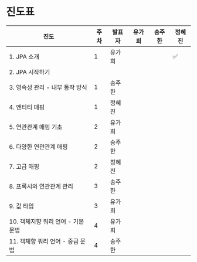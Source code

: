 # 진도표



| 진도 | 주차 |발표자 |유가희 | 송주한 | 정혜진 |
| ---- |---- |---- |---- | ---- |----|
| 1. JPA 소개 |1| 유가희 |  |      | ✅ |
| 2. JPA 시작하기 |||  | |	|
| 3. 영속성 관리 - 내부 동작 방식 |1|송주한|  |      |	|
| 4. 엔티티 매핑 |1|정혜진|  |      |	|
| 5. 연관관계 매핑 기초 |2|유가희|  | |	|
| 6. 다양한 연관관계 매핑 |2|송주한|  | |	|
| 7. 고급 매핑 |2| 정혜진 | | |	|
| 8. 프록시와 연관관계 관리 |3|송주한|  | |	|
| 9. 값 타입 |3|유가희|  | |	|
| 10. 객체지향 쿼리 언어 - 기본 문법 |4| 유가희 | | |	|
| 11. 객체향 쿼리 언어 - 중급 문법 |4| 송주한 | | |	|





